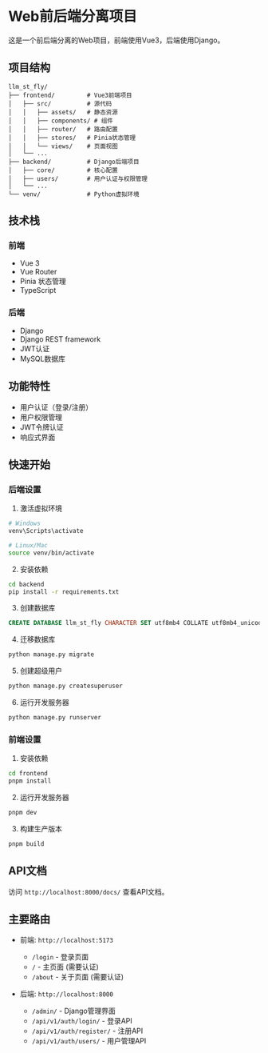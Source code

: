 # Web前后端分离项目

这是一个前后端分离的Web项目，前端使用Vue3，后端使用Django。

## 项目结构

```
llm_st_fly/
├── frontend/         # Vue3前端项目
│   ├── src/          # 源代码
│   │   ├── assets/   # 静态资源
│   │   ├── components/ # 组件
│   │   ├── router/   # 路由配置
│   │   ├── stores/   # Pinia状态管理
│   │   └── views/    # 页面视图
│   └── ...
├── backend/          # Django后端项目
│   ├── core/         # 核心配置
│   ├── users/        # 用户认证与权限管理
│   └── ...
└── venv/             # Python虚拟环境
```

## 技术栈

### 前端
- Vue 3
- Vue Router
- Pinia 状态管理
- TypeScript

### 后端
- Django
- Django REST framework
- JWT认证
- MySQL数据库

## 功能特性

- 用户认证（登录/注册）
- 用户权限管理
- JWT令牌认证
- 响应式界面

## 快速开始

### 后端设置
1. 激活虚拟环境
```bash
# Windows
venv\Scripts\activate

# Linux/Mac
source venv/bin/activate
```

2. 安装依赖
```bash
cd backend
pip install -r requirements.txt
```

3. 创建数据库
```sql
CREATE DATABASE llm_st_fly CHARACTER SET utf8mb4 COLLATE utf8mb4_unicode_ci;
```

4. 迁移数据库
```bash
python manage.py migrate
```

5. 创建超级用户
```bash
python manage.py createsuperuser
```

6. 运行开发服务器
```bash
python manage.py runserver
```

### 前端设置
1. 安装依赖
```bash
cd frontend
pnpm install
```

2. 运行开发服务器
```bash
pnpm dev
```

3. 构建生产版本
```bash
pnpm build
```

## API文档
访问 `http://localhost:8000/docs/` 查看API文档。

## 主要路由
- 前端: `http://localhost:5173`
  - `/login` - 登录页面
  - `/` - 主页面 (需要认证)
  - `/about` - 关于页面 (需要认证)

- 后端: `http://localhost:8000`
  - `/admin/` - Django管理界面
  - `/api/v1/auth/login/` - 登录API
  - `/api/v1/auth/register/` - 注册API
  - `/api/v1/auth/users/` - 用户管理API 